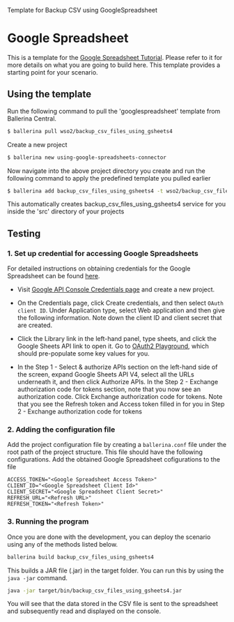 Template for Backup CSV using GoogleSpreadsheet

# Google Spreadsheet

This is a template for the [Google Spreadsheet Tutorial](https://ei.docs.wso2.com/en/latest/ballerina-integrator/learn/tutorials/saas-integrations/googlespreadsheet/using-google-spreadsheets-connector/1/).
Please refer to it for more details on what you are going to build here. This template provides a starting point for your scenario.

## Using the template

Run the following command to pull the 'googlespreadsheet' template from Ballerina Central.

```bash
$ ballerina pull wso2/backup_csv_files_using_gsheets4
```

Create a new project

```bash
$ ballerina new using-google-spreadsheets-connector
```

Now navigate into the above project directory you create and run the following command to apply the predefined template 
you pulled earlier

```bash
$ ballerina add backup_csv_files_using_gsheets4 -t wso2/backup_csv_files_using_gsheets4
```

This automatically creates backup_csv_files_using_gsheets4 service for you inside the 'src' directory of your projects

## Testing

### 1. Set up credential for accessing Google Spreadsheets
For detailed instructions on obtaining credentials for the Google Spreadsheet can be found [here](https://docs.wso2.com/display/IntegrationCloud/Get+Credentials+for+Google+Spreadsheet).

- Visit [Google API Console Credentials page](https://console.developers.google.com/apis/credentials) and create a new project.

- On the Credentials page, click Create credentials, and then select `OAuth client ID`. Under Application type, select Web application and then give the following information. Note down the client ID and client secret that are created.

- Click the Library link in the left-hand panel, type sheets, and click the Google Sheets API link to open it. Go to [OAuth2 Playground](https://developers.google.com/oauthplayground/#step1&scopes=https%253A//www.googleapis.com/auth/adwords&url=https%253A//&content_type=application/json&http_method=GET&useDefaultOauthCred=checked&oauthEndpointSelect=Google&oauthAuthEndpointValue=https%253A//accounts.google.com/o/oauth2/auth&oauthTokenEndpointValue=https%253A//www.googleapis.com/oauth2/v3/token&includeCredentials=unchecked&accessTokenType=bearer&autoRefreshToken=unchecked&accessType=offline&forceAprovalPrompt=checked&response_type=code), which should pre-populate some key values for you.

- In the Step 1 - Select & authorize APIs section on the left-hand side of the screen, expand Google Sheets API V4, select all the URLs underneath it, and then click Authorize APIs. In the Step 2 - Exchange authorization code for tokens section, note that you now see an authorization code. Click Exchange authorization code for tokens. Note that you see the Refresh token and Access token filled in for you in Step 2 - Exchange authorization code for tokens

### 2. Adding the configuration file
Add the project configuration file by creating a `ballerina.conf` file under the root path of the project structure. This file should have the following configurations. Add the obtained Google Spreadsheet cofigurations to the file

```
ACCESS_TOKEN="<Google Spreadsheet Access Token>"
CLIENT_ID="<Google Spreadsheet Client Id>"
CLIENT_SECRET="<Google Spreadsheet Client Secret>"
REFRESH_URL="<Refresh URL>"
REFRESH_TOKEN="<Refresh Token>"
``` 

### 3. Running the program
Once you are done with the development, you can deploy the scenario using any of the methods listed below.

```bash
ballerina build backup_csv_files_using_gsheets4
```

This builds a JAR file (.jar) in the target folder. You can run this by using the `java -jar` command.

```bash
java -jar target/bin/backup_csv_files_using_gsheets4.jar
```

You will see that the data stored in the CSV file is sent to the spreadsheet and subsequently read and displayed on the console. 
